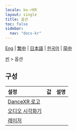 ```yaml
---
locale: ko-rKR
layout: single
title: 옵션
toc: false
sidebar:
  nav: "docs-kr"
---
```

[Eng](/dancexr/menu/2025.5/stage/scene) | [繁中](/tw/dancexr/menu/2025.5/stage/scene) | [日本語](/jp/dancexr/menu/2025.5/stage/scene) | [한국어](/kr/dancexr/menu/2025.5/stage/scene) | [简中](/zh/dancexr/menu/2025.5/stage/scene)

[씬](../menu#씬) > 옵션

## 구성

| 설정 | 값 | 설명 |
| :--- | --- | :--- |
| [DanceXR 로고](dancexr_logo) |
| [오디오 시각화기](audio_visualizer) |
| [레이저](laser) |
